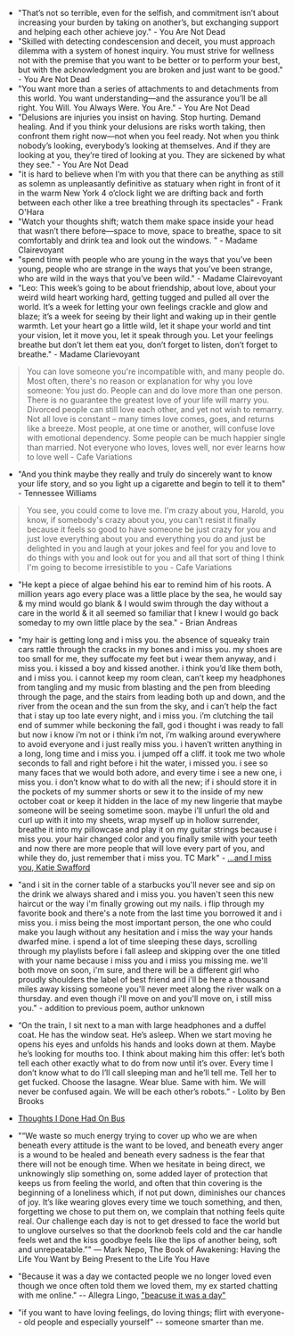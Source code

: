 * "That’s not so terrible, even for the selfish, and commitment isn’t about increasing your burden by taking on another’s, but exchanging support and helping each other achieve joy." - You Are Not Dead
* "Skilled with detecting condescension and deceit, you must approach dilemma with a system of honest inquiry. You must strive for wellness not with the premise that you want to be better or to perform your best, but with the acknowledgment you are broken and just want to be good." - You Are Not Dead
* "You want more than a series of attachments to and detachments from this world. You want understanding—and the assurance you’ll be all right. You Will. You Always Were. You Are." - You Are Not Dead
* "Delusions are injuries you insist on having. Stop hurting. Demand healing. And if you think your delusions are risks worth taking, then confront them right now—not when you feel ready. Not when you think nobody’s looking, everybody’s looking at themselves. And if they are looking at you, they’re tired of looking at you. They are sickened by what they see." - You Are Not Dead
* "it is hard to believe when I’m with you that there can be anything as still as solemn as unpleasantly definitive as statuary when right in front of it in the warm New York 4 o’clock light we are drifting back and forth between each other like a tree breathing through its spectacles" - Frank O'Hara
* "Watch your thoughts shift; watch them make space inside your head that wasn’t there before—space to move, space to breathe, space to sit comfortably and drink tea and look out the windows. " - Madame Clairevoyant
* "spend time with people who are young in the ways that you’ve been young, people who are strange in the ways that you’ve been strange, who are wild in the ways that you’ve been wild." - Madame Clairevoyant
* "Leo: This week’s going to be about friendship, about love, about your weird wild heart working hard, getting tugged and pulled all over the world. It’s a week for letting your own feelings crackle and glow and blaze; it’s a week for seeing by their light and waking up in their gentle warmth. Let your heart go a little wild, let it shape your world and tint your vision, let it move you, let it speak through you. Let your feelings breathe but don’t let them eat you, don’t forget to listen, don’t forget to breathe." - Madame Clarievoyant

> You can love someone you're incompatible with, 
and many people do.
Most often, 
there's no reason or explanation for why you love someone: 
You just do.
People can and do love more than one person.
There is no guarantee the greatest love of your life will marry you.
Divorced people can still love each other, and yet not wish to remarry.
Not all love is constant –
many times love comes, goes, and returns like a breeze.
Most people, at one time or another, 
will confuse love with emotional dependency.
Some people can be much happier single than married.
Not everyone who loves, loves well, nor ever learns how to love well - Cafe Variations

* "And you think maybe they really and truly do sincerely want to know your life story, and so you light up a cigarette and begin to tell it to them" - Tennessee Williams

> You see, you could come to love me.
I'm crazy about you, Harold,
you know, if somebody's crazy about you,
you can't resist it finally
because it feels so good to have someone be just crazy for you
and just love everything about you and everything you do
and just be delighted in you
and laugh at your jokes and feel for you
and love to do things with you
and look out for you
and all that sort of thing
I think I'm going to become irresistible to you - Cafe Variations

* "He kept a piece of algae behind his ear to remind him of his roots. A million years ago every place was a little place by the sea, he would say & my mind would go blank & I would swim through the day without a care in the world & it all seemed so familiar that I knew I would go back someday to my own little place by the sea." - Brian Andreas

* "my hair is getting long and i miss you. the absence of squeaky train cars rattle through the cracks in my bones and i miss you. my shoes are too small for me, they suffocate my feet but i wear them anyway, and i miss you. i kissed a boy and kissed another. i think you’d like them both, and i miss you. i cannot keep my room clean, can’t keep my headphones from tangling and my music from blasting and the pen from bleeding through the page, and the stairs from leading both up and down, and the river from the ocean and the sun from the sky, and i can’t help the fact that i stay up too late every night, and i miss you. i’m clutching the tail end of summer while beckoning the fall, god i thought i was ready to fall but now i know i’m not or i think i’m not, i’m walking around everywhere to avoid everyone and i just really miss you. i haven’t written anything in a long, long time and i miss you. i jumped off a cliff. it took me two whole seconds to fall and right before i hit the water, i missed you. i see so many faces that we would both adore, and every time i see a new one, i miss you. i don’t know what to do with all the new; if i should store it in the pockets of my summer shorts or sew it to the inside of my new october coat or keep it hidden in the lace of my new lingerie that maybe someone will be seeing sometime soon. maybe i’ll unfurl the old and curl up with it into my sheets, wrap myself up in hollow surrender,  breathe it into my pillowcase and play it on my guitar strings because i miss you. your hair changed color and you finally smile with your teeth and now there are more people that will love every part of you, and while they do, just remember that i miss you. TC Mark" - [...and I miss you, Katie Swafford][missyou]
* "and i sit in the corner table of a starbucks you'll never see and sip on the drink we always shared and i miss you. you haven't seen this new haircut or the way i'm finally growing out my nails. i flip through my favorite book and there's a note from the last time you borrowed it and i miss you. i miss being the most important person, the one who could make you laugh without any hesitation and i miss the way your hands dwarfed mine. i spend a lot of time sleeping these days, scrolling through my playlists before i fall asleep and skipping over the one titled with your name because i miss you and i miss you missing me. we'll both move on soon, i'm sure, and there will be a different girl who proudly shoulders the label of best friend and i'll be here a thousand miles away kissing someone you'll never meet along the river walk on a thursday. and even though i'll move on and you'll move on, i still miss you." - addition to previous poem, author unknown
* “On the train, I sit next to a man with large headphones and a duffel coat. He has the window seat. He’s asleep. When we start moving he opens his eyes and unfolds his hands and looks down at them. Maybe he’s looking for mouths too. I think about making him this offer: let’s both tell each other exactly what to do from now until it’s over. Every time I don’t know what to do I’ll call sleeping man and he’ll tell me. Tell her to get fucked. Choose the lasagne. Wear blue. Same with him. We will never be confused again. We will be each other’s robots.” - Lolito by Ben Brooks
* [Thoughts I Done Had On Bus][bus]

* "“We waste so much energy trying to cover up who we are when beneath every attitude is the want to be loved, and beneath every anger is a wound to be healed and beneath every sadness is the fear that there will not be enough time. When we hesitate in being direct, we unknowingly slip something on, some added layer of protection that keeps us from feeling the world, and often that thin covering is the beginning of a loneliness which, if not put down, diminishes our chances of joy. It’s like wearing gloves every time we touch something, and then, forgetting we chose to put them on, we complain that nothing feels quite real. Our challenge each day is not to get dressed to face the world but to unglove ourselves so that the doorknob feels cold and the car handle feels wet and the kiss goodbye feels like the lips of another being, soft and unrepeatable.”" ― Mark Nepo, The Book of Awakening: Having the Life You Want by Being Present to the Life You Have

* "Because it was a day we contacted people we no longer loved even though we once often told them we loved them, my ex started chatting with me online." -- Allegra Lingo, ["beacuse it was a day"][day]
 
* "if you want to have loving feelings, do loving things; flirt with everyone-- old people and especially yourself" -- someone smarter than me. 

[missyou]: http://thoughtcatalog.com/katie-swafford/2012/09/and-i-miss-you/
[bus]:http://thoughtcatalog.com/omar-de-col/2013/01/thoughts-i-done-had-on-bus/
[day]:http://www.around-around.com/day-2/
